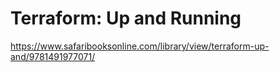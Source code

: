 # Terraform: Up and Running

https://www.safaribooksonline.com/library/view/terraform-up-and/9781491977071/
